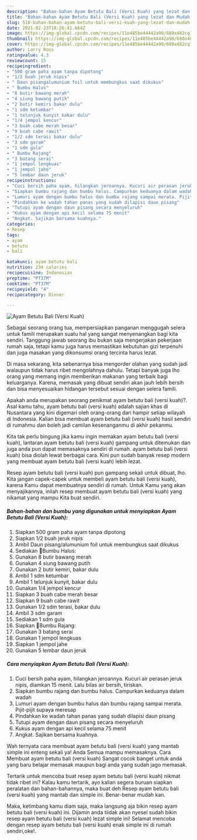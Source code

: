 ```yaml
---
description: "Bahan-bahan Ayam Betutu Bali (Versi Kuah) yang lezat dan Mudah Dibuat"
title: "Bahan-bahan Ayam Betutu Bali (Versi Kuah) yang lezat dan Mudah Dibuat"
slug: 518-bahan-bahan-ayam-betutu-bali-versi-kuah-yang-lezat-dan-mudah-dibuat
date: 2021-02-23T18:26:41.664Z
image: https://img-global.cpcdn.com/recipes/11e485be44442a90/680x482cq70/ayam-betutu-bali-versi-kuah-foto-resep-utama.jpg
thumbnail: https://img-global.cpcdn.com/recipes/11e485be44442a90/680x482cq70/ayam-betutu-bali-versi-kuah-foto-resep-utama.jpg
cover: https://img-global.cpcdn.com/recipes/11e485be44442a90/680x482cq70/ayam-betutu-bali-versi-kuah-foto-resep-utama.jpg
author: Larry Ross
ratingvalue: 4.3
reviewcount: 15
recipeingredient:
- "500 gram paha ayam tanpa dipotong"
- "1/2 buah jeruk nipis"
- " Daun pisangalumunium foil untuk membungkus saat dikukus"
- " Bumbu Halus"
- "8 butir bawang merah"
- "4 siung bawang putih"
- "2 butir kemiri bakar dulu"
- "1 sdm ketumbar"
- "1 telunjuk kunyit bakar dulu"
- "1/4 jempol kencur"
- "3 buah cabe merah besar"
- "9 buah cabe rawit"
- "1/2 sdm terasi bakar dulu"
- "3 sdm garam"
- "1 sdm gula"
- " Bumbu Rajang"
- "3 batang serai"
- "1 jempol lengkuas"
- "1 jempol jahe"
- "5 lembar daun jeruk"
recipeinstructions:
- "Cuci bersih paha ayam, hilangkan jeroannya. Kucuri air perasan jeruk nipis, diamkan 15 menit. Lalu bilas air bersih, tiriskan."
- "Siapkan bumbu rajang dan bumbu halus. Campurkan keduanya dalam wadah"
- "Lumuri ayam dengan bumbu halus dan bumbu rajang sampai merata. Pijit-pijit supaya meresap"
- "Pindahkan ke wadah tahan panas yang sudah dilapisi daun pisang"
- "Tutupi ayam dengan daun pisang secara menyeluruh"
- "Kukus ayam dengan api kecil selama 75 menit"
- "Angkat. Sajikan bersama kuahnya."
categories:
- Resep
tags:
- ayam
- betutu
- bali

katakunci: ayam betutu bali 
nutrition: 234 calories
recipecuisine: Indonesian
preptime: "PT37M"
cooktime: "PT37M"
recipeyield: "4"
recipecategory: Dinner

---
```



![Ayam Betutu Bali (Versi Kuah)](https://img-global.cpcdn.com/recipes/11e485be44442a90/680x482cq70/ayam-betutu-bali-versi-kuah-foto-resep-utama.jpg)

Sebagai seorang orang tua, mempersiapkan panganan menggugah selera untuk famili merupakan suatu hal yang sangat menyenangkan bagi kita sendiri. Tanggung jawab seorang ibu bukan saja mengerjakan pekerjaan rumah saja, tetapi kamu juga harus memastikan kebutuhan gizi terpenuhi dan juga masakan yang dikonsumsi orang tercinta harus lezat.

Di masa  sekarang, kita sebenarnya bisa mengorder olahan yang sudah jadi walaupun tidak harus ribet mengolahnya dahulu. Tetapi banyak juga lho orang yang memang ingin memberikan makanan yang terbaik bagi keluarganya. Karena, memasak yang dibuat sendiri akan jauh lebih bersih dan bisa menyesuaikan hidangan tersebut sesuai dengan selera famili. 



Apakah anda merupakan seorang penikmat ayam betutu bali (versi kuah)?. Asal kamu tahu, ayam betutu bali (versi kuah) adalah sajian khas di Nusantara yang kini digemari oleh orang-orang dari hampir setiap wilayah di Indonesia. Kalian bisa membuat ayam betutu bali (versi kuah) hasil sendiri di rumahmu dan boleh jadi camilan kesenanganmu di akhir pekanmu.

Kita tak perlu bingung jika kamu ingin memakan ayam betutu bali (versi kuah), lantaran ayam betutu bali (versi kuah) gampang untuk ditemukan dan juga anda pun dapat memasaknya sendiri di rumah. ayam betutu bali (versi kuah) bisa diolah lewat berbagai cara. Kini pun sudah banyak resep modern yang membuat ayam betutu bali (versi kuah) lebih lezat.

Resep ayam betutu bali (versi kuah) pun gampang sekali untuk dibuat, lho. Kita jangan capek-capek untuk membeli ayam betutu bali (versi kuah), karena Kamu dapat membuatnya sendiri di rumah. Untuk Kamu yang akan menyajikannya, inilah resep membuat ayam betutu bali (versi kuah) yang nikamat yang mampu Kita buat sendiri.

<!--inarticleads1-->

##### Bahan-bahan dan bumbu yang digunakan untuk menyiapkan Ayam Betutu Bali (Versi Kuah):

1. Siapkan 500 gram paha ayam tanpa dipotong
1. Siapkan 1/2 buah jeruk nipis
1. Ambil  Daun pisang/alumunium foil untuk membungkus saat dikukus
1. Sediakan  🧄Bumbu Halus:
1. Gunakan 8 butir bawang merah
1. Gunakan 4 siung bawang putih
1. Gunakan 2 butir kemiri, bakar dulu
1. Ambil 1 sdm ketumbar
1. Ambil 1 telunjuk kunyit, bakar dulu
1. Gunakan 1/4 jempol kencur
1. Siapkan 3 buah cabe merah besar
1. Siapkan 9 buah cabe rawit
1. Gunakan 1/2 sdm terasi, bakar dulu
1. Ambil 3 sdm garam
1. Sediakan 1 sdm gula
1. Siapkan  🧄Bumbu Rajang:
1. Gunakan 3 batang serai
1. Gunakan 1 jempol lengkuas
1. Siapkan 1 jempol jahe
1. Gunakan 5 lembar daun jeruk




<!--inarticleads2-->

##### Cara menyiapkan Ayam Betutu Bali (Versi Kuah):

1. Cuci bersih paha ayam, hilangkan jeroannya. Kucuri air perasan jeruk nipis, diamkan 15 menit. Lalu bilas air bersih, tiriskan.
1. Siapkan bumbu rajang dan bumbu halus. Campurkan keduanya dalam wadah
1. Lumuri ayam dengan bumbu halus dan bumbu rajang sampai merata. Pijit-pijit supaya meresap
1. Pindahkan ke wadah tahan panas yang sudah dilapisi daun pisang
1. Tutupi ayam dengan daun pisang secara menyeluruh
1. Kukus ayam dengan api kecil selama 75 menit
1. Angkat. Sajikan bersama kuahnya.




Wah ternyata cara membuat ayam betutu bali (versi kuah) yang mantab simple ini enteng sekali ya! Anda Semua mampu memasaknya. Cara Membuat ayam betutu bali (versi kuah) Sangat cocok banget untuk anda yang baru belajar memasak maupun bagi anda yang sudah jago memasak.

Tertarik untuk mencoba buat resep ayam betutu bali (versi kuah) nikmat tidak ribet ini? Kalau kamu tertarik, ayo kalian segera buruan siapkan peralatan dan bahan-bahannya, maka buat deh Resep ayam betutu bali (versi kuah) yang mantab dan simple ini. Benar-benar mudah kan. 

Maka, ketimbang kamu diam saja, maka langsung aja bikin resep ayam betutu bali (versi kuah) ini. Dijamin anda tiidak akan nyesel sudah bikin resep ayam betutu bali (versi kuah) lezat simple ini! Selamat mencoba dengan resep ayam betutu bali (versi kuah) enak simple ini di rumah sendiri,oke!.


